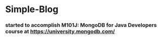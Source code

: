 # Simple-Blog
### started to accomplish M101J: MongoDB for Java Developers course at https://university.mongodb.com/
